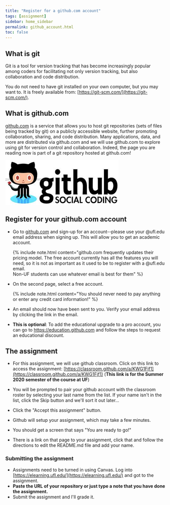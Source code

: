```yaml
---
title: "Register for a github.com account"
tags: [assignment]
sidebar: home_sidebar
permalink: github_account.html
toc: false
---
```


## What is git

Git is a tool for version tracking that has become increasingly popular among coders for facilitating not only version tracking, but also collaboration and code distribution.

You do not need to have git installed on your own computer, but you may want to. It is freely available from: [https://git-scm.com/](https://git-scm.com/).

## What is github.com

[github.com](github.com) is a service that allows you to host git repositories (sets of files being tracked by git) on a publicly accessible website, further promoting collaboration, sharing, and code distribution. Many applications, data, and more are distributed via github.com and we will use github.com to explore using git for version control and collaboration. Indeed, the page you are reading now is part of a git repository hosted at github.com!

![github.com social coding logo](images/github_logo.jpg)  

## Register for your github.com account

* Go to [github.com](github.com) and sign-up for an account--please use your @ufl.edu email address when signing up. This will allow you to get an academic account.

  {% include note.html content="github.com frequently updates their pricing model. The free account currently has all the features you will need, so it is not as important as it used to be to register with a @ufl.edu email.<br>
  Non-UF students can use whatever email is best for them" %} 

* On the second page, select a free account.

  {% include note.html content="You should never need to pay anything or enter any credit card information!" %}

* An email should now have been sent to you. Verify your email address by clicking the link in the email.

* **This is optional**: To add the educational upgrade to a pro account, you can go to https://education.github.com and follow the steps to request an educational discount.

## The assignment

* For this assignment, we will use github classroom. Click on this link to access the assignment: [https://classroom.github.com/a/KWG1Fjf1](https://classroom.github.com/a/KWG1Fjf1) (**This link is for the Summer 2020 semester of the course at UF**)

* You will be prompted to pair your github account with the classroom roster by selecting your last name from the list. If your name isn't in the list, click the Skip button and we'll sort it out later...

* Click the "Accept this assignment" button.

* Github will setup your assignment, which may take a few minutes.

* You should get a screen that says "You are ready to go!"

* There is a link on that page to your assignment, click that and follow the directions to edit the README.md file and add your name.

### Submitting the assignment

* Assignments need to be turned in using Canvas. Log into [https://elearning.ufl.edu/](https://elearning.ufl.edu/) and got to the assignment.
* **Paste the URL of your repository or just type a note that you have done the assignment.**
* Submit the assignment and I'll grade it.
